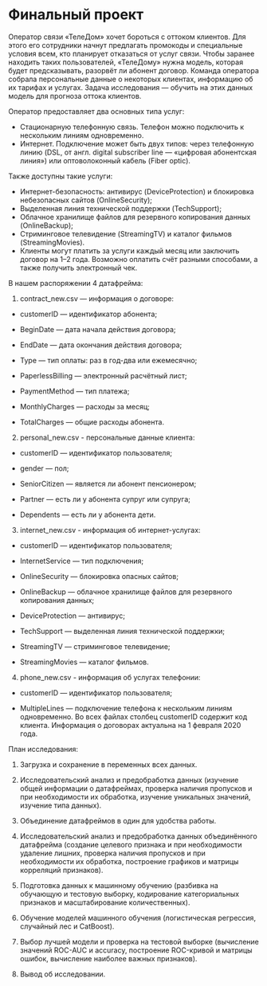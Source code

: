 ﻿# Финальный проект

Оператор связи «ТелеДом» хочет бороться с оттоком клиентов. Для этого его сотрудники начнут предлагать промокоды и специальные условия всем, кто планирует отказаться от услуг связи. Чтобы заранее находить таких пользователей, «ТелеДому» нужна модель, которая будет предсказывать, разорвёт ли абонент договор. Команда оператора собрала персональные данные о некоторых клиентах, информацию об их тарифах и услугах. Задача исследования — обучить на этих данных модель для прогноза оттока клиентов.

Оператор предоставляет два основных типа услуг:

- Стационарную телефонную связь. Телефон можно подключить к нескольким линиям одновременно.
- Интернет. Подключение может быть двух типов: через телефонную линию (DSL, от англ. digital subscriber line — «цифровая абонентская линия») или оптоволоконный кабель (Fiber optic).
  
Также доступны такие услуги:

- Интернет-безопасность: антивирус (DeviceProtection) и блокировка небезопасных сайтов (OnlineSecurity);
- Выделенная линия технической поддержки (TechSupport);
- Облачное хранилище файлов для резервного копирования данных (OnlineBackup);
- Стриминговое телевидение (StreamingTV) и каталог фильмов (StreamingMovies).
- Клиенты могут платить за услуги каждый месяц или заключить договор на 1–2 года. Возможно оплатить счёт разными способами, а также получить электронный чек.

В нашем распоряжении 4 датафрейма:

1) contract_new.csv — информация о договоре:

- customerID — идентификатор абонента;

- BeginDate — дата начала действия договора;

- EndDate — дата окончания действия договора;

- Type — тип оплаты: раз в год-два или ежемесячно;

- PaperlessBilling — электронный расчётный лист;

- PaymentMethod — тип платежа;

- MonthlyCharges — расходы за месяц;

- TotalCharges — общие расходы абонента.
  
2) personal_new.csv - персональные данные клиента:

- customerID — идентификатор пользователя;

- gender — пол;

- SeniorCitizen — является ли абонент пенсионером;

- Partner — есть ли у абонента супруг или супруга;

- Dependents — есть ли у абонента дети.
  
3) internet_new.csv - информация об интернет-услугах:

- customerID — идентификатор пользователя;

- InternetService — тип подключения;

- OnlineSecurity — блокировка опасных сайтов;

- OnlineBackup — облачное хранилище файлов для резервного копирования данных;

- DeviceProtection — антивирус;

- TechSupport — выделенная линия технической поддержки;

- StreamingTV — стриминговое телевидение;

- StreamingMovies — каталог фильмов.
  
4) phone_new.csv - информация об услугах телефонии:

- customerID — идентификатор пользователя;

- MultipleLines — подключение телефона к нескольким линиям одновременно.
Во всех файлах столбец customerID содержит код клиента. Информация о договорах актуальна на 1 февраля 2020 года.

План исследования:

1) Загрузка и сохранение в переменных всех данных.

2) Исследовательский анализ и предобработка данных (изучение общей информации о датафреймах, проверка наличия пропусков и при необходимости их обработка, изучение уникальных значений, изучение типа данных).

3) Объединение датафреймов в один для удобства работы.

4) Исследовательский анализ и предобработка данных объединённого датафрейма (создание целевого признака и при необходимости удаление лишних, проверка наличия пропусков и при необходимости их обработка, построение графиков и матрицы корреляций признаков).

5) Подготовка данных к машинному обучению (разбивка на обучающую и тестовую выборку, кодирование категориальных признаков и масштабирование количественных).

6) Обучение моделей машинного обучения (логистическая регрессия, случайный лес и CatBoost).

7) Выбор лучшей модели и проверка на тестовой выборке (вычисление значений ROC-AUC и accuracy, построение ROC-кривой и матрицы ошибок, вычисление наиболее важных признаков).

8) Вывод об исследовании.
